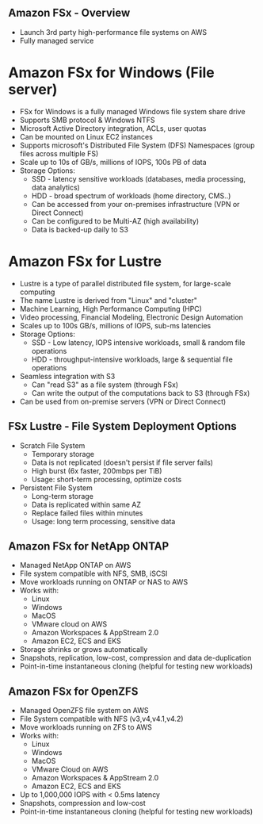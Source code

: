 ## Amazon FSx - Overview
- Launch 3rd party high-performance file systems on AWS
- Fully managed service

# Amazon FSx for Windows (File server)
- FSx for Windows is a fully managed Windows file system share drive
- Supports SMB protocol & Windows NTFS
- Microsoft Active Directory integration, ACLs, user quotas
- Can be mounted on Linux EC2 instances
- Supports microsoft's Distributed File System (DFS) Namespaces (group files across multiple FS)
- Scale up to 10s of GB/s, millions of IOPS, 100s PB of data
- Storage Options:
    - SSD - latency sensitive workloads (databases, media processing, data analytics)
    - HDD - broad spectrum of workloads (home directory, CMS..)
    - Can be accessed from your on-premises infrastructure (VPN or Direct Connect)
    - Can be configured to be Multi-AZ (high availability)
    - Data is backed-up daily to S3

# Amazon FSx for Lustre
- Lustre is a type of parallel distributed file system, for large-scale computing
- The name Lustre is derived from "Linux" and "cluster"
- Machine Learning, High Performance Computing (HPC)
- Video processing, Financial Modeling, Electronic Design Automation
- Scales up to 100s GB/s, millions of IOPS, sub-ms latencies
- Storage Options:
    - SSD - Low latency, IOPS intensive workloads, small & random file operations
    - HDD - throughput-intensive workloads, large & sequential file operations
- Seamless integration with S3
    - Can "read S3" as a file system (through FSx)
    - Can write the output of the computations back to S3 (through FSx)
- Can be used from on-premise servers (VPN or Direct Connect)

## FSx Lustre - File System Deployment Options

- Scratch File System
    - Temporary storage
    - Data is not replicated (doesn't persist if file server fails)
    - High burst (6x faster, 200mbps per TiB)
    - Usage: short-term processing, optimize costs
- Persistent File System
    - Long-term storage
    - Data is replicated within same AZ
    - Replace failed files within minutes
    - Usage: long term processing, sensitive data

## Amazon FSx for NetApp ONTAP

- Managed NetApp ONTAP on AWS
- File system compatible with NFS, SMB, iSCSI
- Move workloads running on ONTAP or NAS to AWS
- Works with:
    - Linux
    - Windows
    - MacOS
    - VMware cloud on AWS
    - Amazon Workspaces & AppStream 2.0
    - Amazon EC2, ECS and EKS
- Storage shrinks or grows automatically
- Snapshots, replication, low-cost, compression and data de-duplication
- Point-in-time instantaneous cloning (helpful for testing new workloads)

## Amazon FSx for OpenZFS

- Managed OpenZFS file system on AWS
- File System compatible with NFS (v3,v4,v4.1,v4.2)
- Move workloads running on ZFS to AWS
- Works with:
    - Linux
    - Windows
    - MacOS
    - VMware Cloud on AWS
    - Amazon Workspaces & AppStream 2.0
    - Amazon EC2, ECS and EKS
- Up to 1,000,000 IOPS with < 0.5ms latency
- Snapshots, compression and low-cost
- Point-in-time instantaneous cloning (helpful for testing new workloads)

